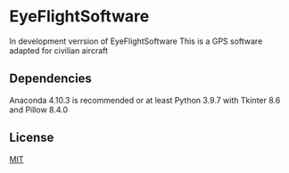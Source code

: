 # EyeFlightSoftware

In development verrsion of EyeFlightSoftware
This is a GPS software adapted for civilian aircraft

## Dependencies

Anaconda 4.10.3 is recommended or at least Python 3.9.7 with Tkinter 8.6 and Pillow 8.4.0

## License

[MIT](https://choosealicense.com/licenses/mit/)
